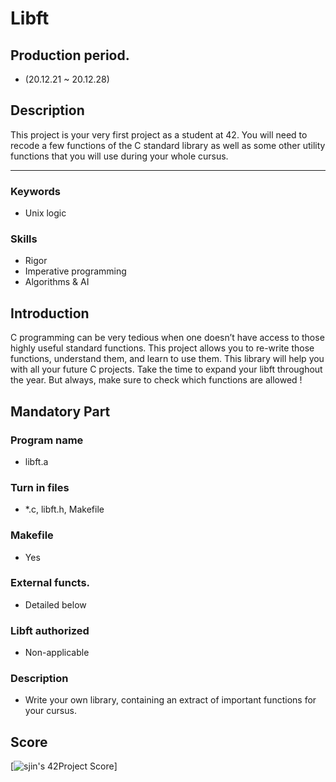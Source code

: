 # Libft
## Production period.
- (20.12.21 ~ 20.12.28)

## Description
This project is your very first project as a student at 42. 
You will need to recode a few functions of the C standard library as well as some other utility functions that you will use during your whole cursus.
****
### Keywords
- Unix logic
### Skills
- Rigor
- Imperative programming
- Algorithms & AI

## Introduction
C programming can be very tedious when one doesn’t have access to those highly useful
standard functions. This project allows you to re-write those functions, understand them,
and learn to use them. This library will help you with all your future C projects.
Take the time to expand your libft throughout the year. But always, make sure to
check which functions are allowed !

## Mandatory Part
### Program name 
- libft.a
### Turn in files
- *.c, libft.h, Makefile
### Makefile
- Yes
### External functs.
- Detailed below
### Libft authorized
- Non-applicable
### Description 
- Write your own library, containing an extract of
important functions for your cursus.

## Score
[![sjin's 42Project Score](https://badge42.herokuapp.com/api/project/sjin/Libft)]

